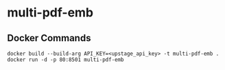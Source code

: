 # multi-pdf-emb

## Docker Commands

```
docker build --build-arg API_KEY=<upstage_api_key> -t multi-pdf-emb .
docker run -d -p 80:8501 multi-pdf-emb
```